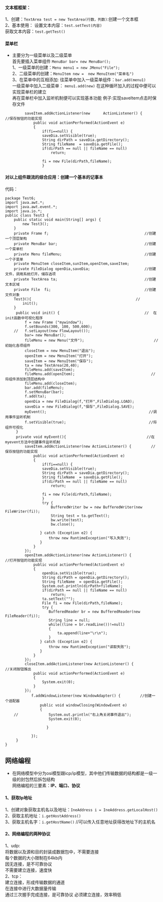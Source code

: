 #### 文本框框架：  
1、创建：`TextArea test = new TextArea(行数，列数)`:创建一个文本框   
2、基本使用：
设置文本内容：`test.setTest(内容)`  
获取文本内容：`test.getTest()`   
 #### 菜单栏   
 * 主要分为一级菜单以及二级菜单  
 首先要插入菜单组件 `MenuBar bar= new MenuBar(); `  
 1、一级菜单的创建：`Menu menu1 = new JMenu("File");`  
2、二级菜单的创建：`MenuItem new =  new MenuItem("菜单名")`  
3、在菜单中的互相添加: 
往菜单中加入一级菜单组件：`bar.add(menu1)`  
一级菜单中加入二级菜单： `menu1.add(new)` 
在这种循环加入的过程中便可以实现菜单栏的建立   
再在菜单栏中加入监听机制便可以实现基本功能
例子:实现saveItem点击时保存文件
```
		 saveItem.addActionListener(new      ActionListener() {         //保存按钮的功能实现   
			 public void actionPerformed(ActionEvent e)
			 {
				 if(fi==null) {
				 saveDia.setVisible(true);                               
				 String dirPath = saveDia.getDirectory();
				 String fileName  = saveDia.getFile();
				 if(dirPath == null || fileName == null)
					 return;				 
				 
				 fi = new File(dirPath,fileName);
				 }
```

#### 对以上组件跟流的综合应用：创建一个基本的记事本  
代码：  
```
package Test6;
import java.awt.*;
import java.awt.event.*;
import java.io.*;
public class Test3 {
	public static void main(String[] args) {
		new Test3();
	}	
	private Frame f;                                            //创建一个顶层架构	
	private MenuBar bar;										//创建一个菜单栏	
	private Menu fileMenu;										//创建一个子菜单  
	private MenuItem closeItem,sunItem,openItem,saveItem;       
	private FileDialog openDia,saveDia;                         //创建文件，调用系统打开，储存选项
	private TextArea ta;										//创建文本区域
	private File  fi;											//创建文件对象
	Test3(){  												//		
		init();													
	}
	 public void init() {										//	在init函数中可视化程序
		 f = new Frame ("mywindow");
		 f.setBounds(300, 100, 500,600);
	//	 f.setLayout(new FlowLayout());
		 bar= new MenuBar(); 
		 fileMenu = new Menu("文件");                                //初始化各项组件           
	     closeItem = new MenuItem("退出");
	     openItem = new MenuItem("打开");
	     saveItem = new MenuItem("保存");	  
	     ta = new TextArea(20,40);
	     fileMenu.add(saveItem);
	     fileMenu.add(openItem);                                   //将组件添加到顶层结构中
	     fileMenu.add(closeItem);
	     bar.add(fileMenu);
	     f.setMenuBar(bar);
	     f.add(ta);
	     openDia = new FileDialog(f,"打开",FileDialog.LOAD);                    
	     saveDia = new FileDialog(f,"保存",FileDialog.SAVE);
	     myEvent();                                               //调用事件监听机制
	     f.setVisible(true);                                      //将组件可视化
	 }
	 private void myEvent(){                                     //在myevent方法中创建事件监听机制
		 saveItem.addActionListener(new ActionListener() {         //保存按钮的功能实现   
			 public void actionPerformed(ActionEvent e)
			 {
				 if(fi==null) {
				 saveDia.setVisible(true);                               
				 String dirPath = saveDia.getDirectory();
				 String fileName  = saveDia.getFile();
				 if(dirPath == null || fileName == null)
					 return;				 
				 
				 fi = new File(dirPath,fileName);
				 }
				 try {
					 BufferedWriter bw = new BufferedWriter(new FileWriter(fi));
					 String test = ta.getText();
					 bw.write(test);
					 bw.close();
					
				} catch (Exception e2) {
					throw new RuntimeException("写入失败");
				}
			 }
		 });	
		 openItem.addActionListener(new ActionListener() {                //打开按钮的功能实现
			 public void actionPerformed(ActionEvent e)
			 {
				 openDia.setVisible(true);
				 String dirPath = openDia.getDirectory();
				 String fileName  = openDia.getFile();
				 System.out.println(dirPath+fileName);
				 if(dirPath == null || fileName == null)
					 return;
				 ta.setText("");
				 File fi = new File(dirPath,fileName);
				 try {
					BufferedReader br = new BufferedReader(new FileReader(fi));
					String line = null;
					while((line = br.readLine())!=null)
					{
						ta.append(line+"\r\n");
					}
				} catch (Exception e2) {
					throw new RuntimeException("读取失败");
				}
			 }
		 });		 
		 closeItem.addActionListener(new ActionListener() {               //关闭按钮推出
			 public void actionPerformed(ActionEvent e)
			 {
				 System.exit(0);
			 }
		 });
			f.addWindowListener(new WindowAdapter() {         //创建一个适配器
				public void windowClosing(WindowEvent e)
				{
	//				System.out.println("右上角关闭事件退出");
				    System.exit(0);
				
	               }

			});
	 }
}
```  


## 网络编程 
* 在网络模型中分为osi模型跟icp/ip模型，其中他们传输数据的结构都是一级一级的封包然后拆包结构   
 网络编程的三要素：**IP、端口、协议**
#### 1、获取Ip地址  
1、创建对象获取主机名以及地址：`IneAddress i = IneAddress.getLocalHost()`    
2、获取主机地址：`i.getHostAddress()`  
3、获取主机名字：`i.getHostName()`   //可以传入任意地址获得改地址下的主机名     
#### 2、网络编程的两种协议  
1、udp:  
将数据以及源和目的封装成数据包中，不需要连接  
每个数据的大小限制在64kb内  
因无连接，是不可靠协议  
不需要建立连接，速度快  
2、tcp：  
建立连接，形成传输数据的通道  
在连接中进行大数据量传输  
通过三次握手完成连接，是可靠协议 
必须建立连接，效率稍低  


